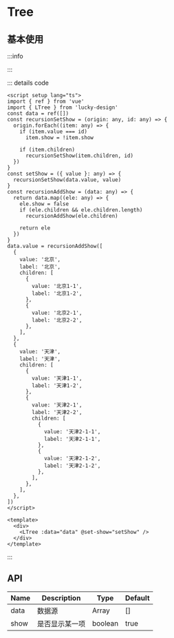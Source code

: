 # Tree

<script setup>
import Basic from '../../examples/tree/basic.vue'
</script>

## 基本使用

:::info

<Basic />

:::

::: details code

```vue
<script setup lang="ts">
import { ref } from 'vue'
import { LTree } from 'lucky-design'
const data = ref([])
const recursionSetShow = (origin: any, id: any) => {
  origin.forEach((item: any) => {
    if (item.value === id)
      item.show = !item.show

    if (item.children)
      recursionSetShow(item.children, id)
  })
}
const setShow = ({ value }: any) => {
  recursionSetShow(data.value, value)
}
const recursionAddShow = (data: any) => {
  return data.map((ele: any) => {
    ele.show = false
    if (ele.children && ele.children.length)
      recursionAddShow(ele.children)

    return ele
  })
}
data.value = recursionAddShow([
  {
    value: '北京',
    label: '北京',
    children: [
      {
        value: '北京1-1',
        label: '北京1-2',
      },
      {
        value: '北京2-1',
        label: '北京2-2',
      },
    ],
  },
  {
    value: '天津',
    label: '天津',
    children: [
      {
        value: '天津1-1',
        label: '天津1-2',
      },
      {
        value: '天津2-1',
        label: '天津2-2',
        children: [
          {
            value: '天津2-1-1',
            label: '天津2-1-1',
          },
          {
            value: '天津2-1-2',
            label: '天津2-1-2',
          },
        ],
      },
    ],
  },
])
</script>

<template>
  <div>
    <LTree :data="data" @set-show="setShow" />
  </div>
</template>
```

:::

## API

| Name | Description    | Type    | Default |
| ---- | -------------- | ------- | ------- |
| data | 数据源         | Array   | []      |
| show | 是否显示某一项 | boolean | true    |
